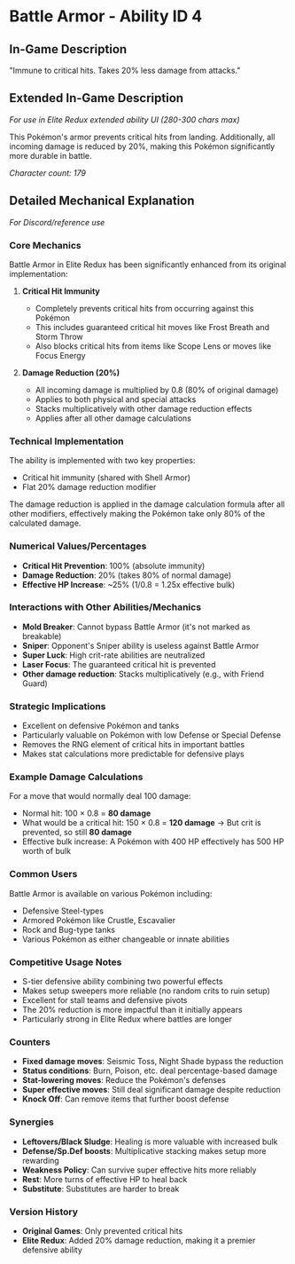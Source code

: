 # Battle Armor - Ability ID 4

## In-Game Description
"Immune to critical hits. Takes 20% less damage from attacks."

## Extended In-Game Description
*For use in Elite Redux extended ability UI (280-300 chars max)*

This Pokémon's armor prevents critical hits from landing. Additionally, all incoming damage is reduced by 20%, making this Pokémon significantly more durable in battle.

*Character count: 179*

## Detailed Mechanical Explanation
*For Discord/reference use*

### Core Mechanics
Battle Armor in Elite Redux has been significantly enhanced from its original implementation:

1. **Critical Hit Immunity**
   - Completely prevents critical hits from occurring against this Pokémon
   - This includes guaranteed critical hit moves like Frost Breath and Storm Throw
   - Also blocks critical hits from items like Scope Lens or moves like Focus Energy

2. **Damage Reduction (20%)**
   - All incoming damage is multiplied by 0.8 (80% of original damage)
   - Applies to both physical and special attacks
   - Stacks multiplicatively with other damage reduction effects
   - Applies after all other damage calculations

### Technical Implementation

The ability is implemented with two key properties:
- Critical hit immunity (shared with Shell Armor)
- Flat 20% damage reduction modifier

The damage reduction is applied in the damage calculation formula after all other modifiers, effectively making the Pokémon take only 80% of the calculated damage.

### Numerical Values/Percentages
- **Critical Hit Prevention**: 100% (absolute immunity)
- **Damage Reduction**: 20% (takes 80% of normal damage)
- **Effective HP Increase**: ~25% (1/0.8 = 1.25x effective bulk)

### Interactions with Other Abilities/Mechanics
- **Mold Breaker**: Cannot bypass Battle Armor (it's not marked as breakable)
- **Sniper**: Opponent's Sniper ability is useless against Battle Armor
- **Super Luck**: High crit-rate abilities are neutralized
- **Laser Focus**: The guaranteed critical hit is prevented
- **Other damage reduction**: Stacks multiplicatively (e.g., with Friend Guard)

### Strategic Implications
- Excellent on defensive Pokémon and tanks
- Particularly valuable on Pokémon with low Defense or Special Defense
- Removes the RNG element of critical hits in important battles
- Makes stat calculations more predictable for defensive plays

### Example Damage Calculations
For a move that would normally deal 100 damage:
- Normal hit: 100 × 0.8 = **80 damage**
- What would be a critical hit: 150 × 0.8 = **120 damage** → But crit is prevented, so still **80 damage**
- Effective bulk increase: A Pokémon with 400 HP effectively has 500 HP worth of bulk

### Common Users
Battle Armor is available on various Pokémon including:
- Defensive Steel-types
- Armored Pokémon like Crustle, Escavalier
- Rock and Bug-type tanks
- Various Pokémon as either changeable or innate abilities

### Competitive Usage Notes
- S-tier defensive ability combining two powerful effects
- Makes setup sweepers more reliable (no random crits to ruin setup)
- Excellent for stall teams and defensive pivots
- The 20% reduction is more impactful than it initially appears
- Particularly strong in Elite Redux where battles are longer

### Counters
- **Fixed damage moves**: Seismic Toss, Night Shade bypass the reduction
- **Status conditions**: Burn, Poison, etc. deal percentage-based damage
- **Stat-lowering moves**: Reduce the Pokémon's defenses
- **Super effective moves**: Still deal significant damage despite reduction
- **Knock Off**: Can remove items that further boost defense

### Synergies
- **Leftovers/Black Sludge**: Healing is more valuable with increased bulk
- **Defense/Sp.Def boosts**: Multiplicative stacking makes setup more rewarding
- **Weakness Policy**: Can survive super effective hits more reliably
- **Rest**: More turns of effective HP to heal back
- **Substitute**: Substitutes are harder to break

### Version History
- **Original Games**: Only prevented critical hits
- **Elite Redux**: Added 20% damage reduction, making it a premier defensive ability